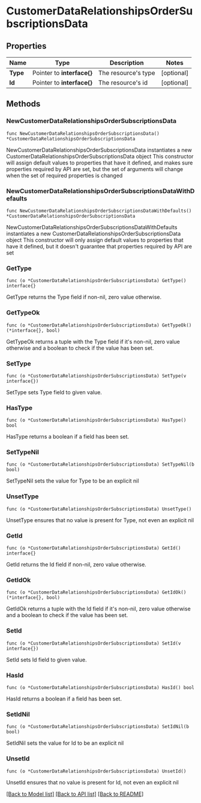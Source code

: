 # CustomerDataRelationshipsOrderSubscriptionsData

## Properties

Name | Type | Description | Notes
------------ | ------------- | ------------- | -------------
**Type** | Pointer to **interface{}** | The resource&#39;s type | [optional] 
**Id** | Pointer to **interface{}** | The resource&#39;s id | [optional] 

## Methods

### NewCustomerDataRelationshipsOrderSubscriptionsData

`func NewCustomerDataRelationshipsOrderSubscriptionsData() *CustomerDataRelationshipsOrderSubscriptionsData`

NewCustomerDataRelationshipsOrderSubscriptionsData instantiates a new CustomerDataRelationshipsOrderSubscriptionsData object
This constructor will assign default values to properties that have it defined,
and makes sure properties required by API are set, but the set of arguments
will change when the set of required properties is changed

### NewCustomerDataRelationshipsOrderSubscriptionsDataWithDefaults

`func NewCustomerDataRelationshipsOrderSubscriptionsDataWithDefaults() *CustomerDataRelationshipsOrderSubscriptionsData`

NewCustomerDataRelationshipsOrderSubscriptionsDataWithDefaults instantiates a new CustomerDataRelationshipsOrderSubscriptionsData object
This constructor will only assign default values to properties that have it defined,
but it doesn't guarantee that properties required by API are set

### GetType

`func (o *CustomerDataRelationshipsOrderSubscriptionsData) GetType() interface{}`

GetType returns the Type field if non-nil, zero value otherwise.

### GetTypeOk

`func (o *CustomerDataRelationshipsOrderSubscriptionsData) GetTypeOk() (*interface{}, bool)`

GetTypeOk returns a tuple with the Type field if it's non-nil, zero value otherwise
and a boolean to check if the value has been set.

### SetType

`func (o *CustomerDataRelationshipsOrderSubscriptionsData) SetType(v interface{})`

SetType sets Type field to given value.

### HasType

`func (o *CustomerDataRelationshipsOrderSubscriptionsData) HasType() bool`

HasType returns a boolean if a field has been set.

### SetTypeNil

`func (o *CustomerDataRelationshipsOrderSubscriptionsData) SetTypeNil(b bool)`

 SetTypeNil sets the value for Type to be an explicit nil

### UnsetType
`func (o *CustomerDataRelationshipsOrderSubscriptionsData) UnsetType()`

UnsetType ensures that no value is present for Type, not even an explicit nil
### GetId

`func (o *CustomerDataRelationshipsOrderSubscriptionsData) GetId() interface{}`

GetId returns the Id field if non-nil, zero value otherwise.

### GetIdOk

`func (o *CustomerDataRelationshipsOrderSubscriptionsData) GetIdOk() (*interface{}, bool)`

GetIdOk returns a tuple with the Id field if it's non-nil, zero value otherwise
and a boolean to check if the value has been set.

### SetId

`func (o *CustomerDataRelationshipsOrderSubscriptionsData) SetId(v interface{})`

SetId sets Id field to given value.

### HasId

`func (o *CustomerDataRelationshipsOrderSubscriptionsData) HasId() bool`

HasId returns a boolean if a field has been set.

### SetIdNil

`func (o *CustomerDataRelationshipsOrderSubscriptionsData) SetIdNil(b bool)`

 SetIdNil sets the value for Id to be an explicit nil

### UnsetId
`func (o *CustomerDataRelationshipsOrderSubscriptionsData) UnsetId()`

UnsetId ensures that no value is present for Id, not even an explicit nil

[[Back to Model list]](../README.md#documentation-for-models) [[Back to API list]](../README.md#documentation-for-api-endpoints) [[Back to README]](../README.md)


